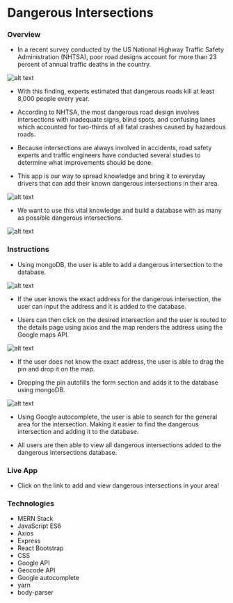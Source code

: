# Dangerous Intersections

### Overview
* In a recent survey conducted by the US National Highway Traffic Safety Administration (NHTSA), poor road designs account for more than 23 percent of annual traffic deaths in the country. 


![alt text][slider]

[slider]: https://github.com/tellomp/P3Deployment/blob/master/client/public/slider.1png.png "Slider"


* With this finding, experts estimated that dangerous roads kill at least 8,000 people every year. 

* According to NHTSA, the most dangerous road design involves intersections with inadequate signs, blind spots, and confusing lanes which accounted for two-thirds of all fatal crashes caused by hazardous roads.

* Because intersections are always involved in accidents, road safety experts and traffic engineers have conducted several studies to determine what improvements should be done. 

* This app is our way to spread knowledge and bring it to everyday drivers that can add their known dangerous intersections in their area. 


![alt text][slider2]

[slider2]: https://github.com/tellomp/P3Deployment/blob/master/client/public/slider2.png "Slider 2"


* We want to use this vital knowledge and build a database with as many as possible dangerous intersections. 


![alt text][slider3]

[slider3]: https://github.com/tellomp/P3Deployment/blob/master/client/public/slider3.png "Slider 3"

### Instructions

* Using mongoDB, the user is able to add a dangerous intersection to the database.



![alt text][logo]

[logo]: https://github.com/tellomp/P3Deployment/blob/master/client/public/intersectionInput.png "Add Exact Address"


* If the user knows the exact address for the dangerous intersection, the user can input the address and it is added to the database.

* Users can then click on the desired intersection and the user is routed to the details page using axios and the map renders the address using the Google maps API.  


![alt text][pin]

[pin]: https://github.com/tellomp/P3Deployment/blob/master/client/public/pinDrop.png "Drop Pin"


* If the user does not know the exact address, the user is able to drag the pin and drop it on the map.

* Dropping the pin autofills the form section and adds it to the database using mongoDB.



![alt text][finder]

[finder]: https://github.com/tellomp/P3Deployment/blob/master/client/public/areaFinder.png "Area Finder"


* Using Google autocomplete, the user is able to search for the general area for the intersection. Making it easier to find the dangerous intersection and adding it to the database. 

* All users are then able to view all dangerous intersections added to the dangerous intersections database. 


### Live App
* Click on the link to add and view dangerous intersections in your area! 

### Technologies
* MERN Stack
* JavaScript ES6
* Axios
* Express
* React Bootstrap
* CSS
* Google API
* Geocode API
* Google autocomplete
* yarn
* body-parser


